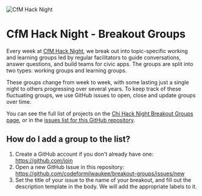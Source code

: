 ![CfM Hack Night](../blue_cfm_logo.png "Chi Hack Night")

# CfM Hack Night - Breakout Groups

Every week at [CfM Hack Night](https://www.meetup.com/Code-for-Milwaukee/), we break out into topic-specific working and learning groups led by regular facilitators to guide conversations, answer questions, and build teams for civic apps. The groups are split into two types: working groups and learning groups.

These groups change from week to week, with some lasting just a single night to others progressing over several years. To keep track of these fluctuating groups, we use GitHub issues to open, close and update groups over time.

You can see the full list of projects on the [Chi Hack Night Breakout Groups page](https://codeformilwaukee.github.io/breakouts.html), or in the [issues list for this GitHub repository](https://github.com/codeformilwaukee/breakout-groups/issues).

## How do I add a group to the list?

1. Create a GitHub account if you don't already have one: https://github.com/join
2. Open a new GitHub Issue in this repository: https://github.com/codeformilwaukee/breakout-groups/issues/new
3. Set the title of your issue to the name of your breakout, and fill out the description template in the body. We will add the appropriate labels to it.
